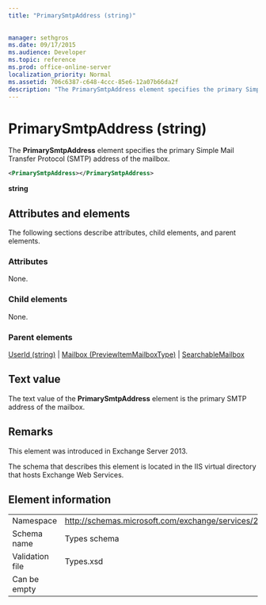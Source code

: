 ```yaml
---
title: "PrimarySmtpAddress (string)"
 
 
manager: sethgros
ms.date: 09/17/2015
ms.audience: Developer
ms.topic: reference
ms.prod: office-online-server
localization_priority: Normal
ms.assetid: 706c6387-c648-4ccc-85e6-12a07b66da2f
description: "The PrimarySmtpAddress element specifies the primary Simple Mail Transfer Protocol (SMTP) address of the mailbox."
---
```


# PrimarySmtpAddress (string)

The **PrimarySmtpAddress** element specifies the primary Simple Mail Transfer Protocol (SMTP) address of the mailbox. 
  
```XML
<PrimarySmtpAddress></PrimarySmtpAddress>
```

 **string**
## Attributes and elements

The following sections describe attributes, child elements, and parent elements.
  
### Attributes

None.
  
### Child elements

None.
  
### Parent elements

[UserId (string)](userid-string.md) | [Mailbox (PreviewItemMailboxType)](mailbox-previewitemmailboxtype.md) | [SearchableMailbox](searchablemailbox.md)
  
## Text value

The text value of the **PrimarySmtpAddress** element is the primary SMTP address of the mailbox. 
  
## Remarks

This element was introduced in Exchange Server 2013.
  
The schema that describes this element is located in the IIS virtual directory that hosts Exchange Web Services.
  
## Element information

|||
|:-----|:-----|
|Namespace  <br/> |http://schemas.microsoft.com/exchange/services/2006/types  <br/> |
|Schema name  <br/> |Types schema  <br/> |
|Validation file  <br/> |Types.xsd  <br/> |
|Can be empty  <br/> ||
   

